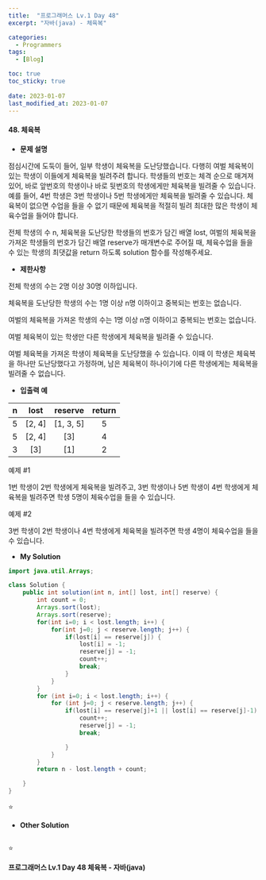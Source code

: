 ```yaml
---
title:  "프로그래머스 Lv.1 Day 48"
excerpt: "자바(java) - 체육복"

categories:
  - Programmers
tags:
  - [Blog]

toc: true
toc_sticky: true
 
date: 2023-01-07
last_modified_at: 2023-01-07
---
```


#### 48. 체육복




- **문제 설명** 

점심시간에 도둑이 들어, 일부 학생이 체육복을 도난당했습니다. 다행히 여벌 체육복이 있는 학생이 이들에게 체육복을 빌려주려 합니다. 학생들의 번호는 체격 순으로 매겨져 있어, 바로 앞번호의 학생이나 바로 뒷번호의 학생에게만 체육복을 빌려줄 수 있습니다. 예를 들어, 4번 학생은 3번 학생이나 5번 학생에게만 체육복을 빌려줄 수 있습니다. 체육복이 없으면 수업을 들을 수 없기 때문에 체육복을 적절히 빌려 최대한 많은 학생이 체육수업을 들어야 합니다.

전체 학생의 수 n, 체육복을 도난당한 학생들의 번호가 담긴 배열 lost, 여벌의 체육복을 가져온 학생들의 번호가 담긴 배열 reserve가 매개변수로 주어질 때, 체육수업을 들을 수 있는 학생의 최댓값을 return 하도록 solution 함수를 작성해주세요.


- **제한사항**

전체 학생의 수는 2명 이상 30명 이하입니다.

체육복을 도난당한 학생의 수는 1명 이상 n명 이하이고 중복되는 번호는 없습니다.

여벌의 체육복을 가져온 학생의 수는 1명 이상 n명 이하이고 중복되는 번호는 없습니다.

여벌 체육복이 있는 학생만 다른 학생에게 체육복을 빌려줄 수 있습니다.

여벌 체육복을 가져온 학생이 체육복을 도난당했을 수 있습니다. 이때 이 학생은 체육복을 하나만 도난당했다고 가정하며, 남은 체육복이 하나이기에 다른 학생에게는 체육복을 빌려줄 수 없습니다.

- **입출력 예**

|**n**|**lost**|**reserve**|**return**|
|:---:|:---:|:---:|:---:|
|5|[2, 4]|[1, 3, 5]|5|
|5|[2, 4]|[3]|4|
|3|[3]|[1]|2|

예제 #1

1번 학생이 2번 학생에게 체육복을 빌려주고, 3번 학생이나 5번 학생이 4번 학생에게 체육복을 빌려주면 학생 5명이 체육수업을 들을 수 있습니다.

예제 #2

3번 학생이 2번 학생이나 4번 학생에게 체육복을 빌려주면 학생 4명이 체육수업을 들을 수 있습니다.

- **My Solution**

```java
import java.util.Arrays;

class Solution {
    public int solution(int n, int[] lost, int[] reserve) {
        int count = 0;
        Arrays.sort(lost);
        Arrays.sort(reserve);
        for(int i=0; i < lost.length; i++) {
            for(int j=0; j < reserve.length; j++) {
                if(lost[i] == reserve[j]) {
                    lost[i] = -1;
                    reserve[j] = -1;
                    count++;
                    break;
                }
            }
        }
        for (int i=0; i < lost.length; i++) {
            for (int j=0; j < reserve.length; j++) {
                if(lost[i] == reserve[j]+1 || lost[i] == reserve[j]-1) {
                    count++;
                    reserve[j] = -1;
                    break;

                }
            }
        }
        return n - lost.length + count;

    }
}
```

⭐

- **Other Solution**

```java

```

⭐ 

**프로그래머스 Lv.1 Day 48 체육복 - 자바(java)**